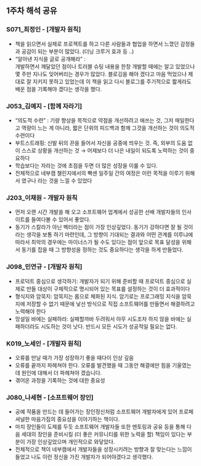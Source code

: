 ## 1주차 해석 공유

### S071\_최정인 - [개발자 원칙]

- 책을 읽으면서 실제로 프로젝트를 하고 다른 사람들과 협업을 하면서 느꼈던 감정들과 공감이 되는 부분이 많았다. (더닝 크루거 효과 등 ..)
- “알아낸 지식을 글로 공개해라” :  
  개발하면서 깨달았던 점이나 트러블 슈팅 내용을 한창 개발할 때에는 알고 있었으나 몇 주만 지나도 잊어버리는 경우가 많았다. 블로깅을 해야 겠다고 마음 먹었으나 제대로 잘 지키지 못하고 있었는데 이 책을 읽고 다시 블로그를 주기적으로 짧게라도 배운 점을 기록해야 겠다는 생각을 했다.

### J053\_김예지 - [함께 자라기]

- “의도적 수련” : 기량 향상을 목적으로 약점을 개선하려고 애쓰는 것, 그저 매일한다고 역량이 느는 게 아니라, 짧은 단위의 피드백과 함께 그것을 개선하는 것이 의도적 수련이다
- 부트스트래핑: 신발 뒤의 끈을 들어서 자신을 공중에 띄우는 것. 즉, 외부의 도움 없이 스스로 상황을 개선하는 것 → 어제보다 더 나은 내일이 되도록 노력하는 것이 중요하다
- 학습보다는 자라는 것에 초점을 두면 더 많은 성장을 이룰 수 있다.
- 전체적으로 네부캠 챌린지에서의 빡센 일주일 간의 여정은 이런 목적을 이루기 위해서 였구나 라는 것을 느낄 수 있었다

### J203\_이채원 - 개발자 원칙

- 먼저 오랜 시간 개발을 해 오고 소프트웨어 업계에서 성공한 선배 개발자들의 인사이트를 들여다볼 수 있어서 좋았다.
- 동기가 스칼라가 아닌 벡터라는 점이 가장 인상깊었다. 동기가 강하다면 잘 될 것이라는 생각을 보통 하기 마련인데, 그 방향이 기대되는 결과와 어떤 관계를 이루냐에 따라서 최악의 경우에는 마이너스가 될 수도 있다는 점이 앞으로 목표 달성을 위해서 동기를 잡을 때 그 방향성을 정하는 것도 중요하다는 생각을 하게 만들었다.

### J098\_민연규 - [개발자 원칙]

- 프로덕트 중심으로 생각하기: 개발자가 되기 위해 준비할 때 프로덕트 중심으로 실제로 만들 대상이 구체적으로 명시되어 있는 목표를 설정하는 것이 더 효과적이다
- 형식지와 암묵지: 암묵지는 몸으로 체화된 지식. 암기로는 프로그래밍 지식을 암묵지에 저장할 수 없기 때문에 낯선 방식으로 직접 소프트웨어를 만들면서 해결하려고 노력해야 한다
- 망설일 바에는 실패하라: 실패할까바 두려워서 아무 시도조차 하지 않을 바에는 실패하더라도 시도하는 것이 낫다. 반드시 모든 시도가 성공적일 필요는 없다.

### K019\_노세인 - [개발자 원칙]

- 오류를 만날 때가 가장 성장하기 좋을 때다이 인상 깊음
- 오류를 끝까지 파헤쳐야 한다. 오류를 발견했을 때 그동안 해결에만 힘을 기울였는데 원인에 대해서 더 파헤쳐야 겠습니다.
- 겪어온 과정을 기록하는 것에 대한 중요성

### J080\_나세현 - [소프트웨어 장인]

- 공예 작품을 만드는 데 들어가는 장인정신처럼 소프트웨어 개발자에게 있어 프로페셔널한 마음가짐의 중요성을 이야기하는 책이다.
- 마치 장인들이 도제를 두듯 소프트웨어 개발자들 또한 멘토링과 공유 등을 통해 다음 세대의 장인을 준비시킬 (더 좋은 커뮤니티를 위한 노력을 할) 책임이 있다는 부분이 가장 인상깊었으며 개인적으로 와닿았다.
- 전체적으로 책이 네부캠에서 개발자들을 성장시키려는 방향과 잘 맞는다는 느낌이 들었고 나도 이런 정신을 가진 개발자가 되어야겠다고 생각했다.
